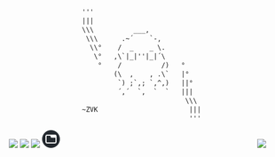 <div align=center>

```

  '''                           
  |||                           
  \\\          ___,             
   \\\      .~´    `-,          
    \\°    /  _    _ \.         
     \°   ,\`|_|''|_|´\         
      °    /          /)   °    
          (\  ,    , .\`   |°   
           `) ;`,; `,^,)   ||°  
           ´,´  `,  `  `   |||  
                            \\\ 
  ~ZVK                       |||
                             '''

```


[<img src="https://upload.wikimedia.org/wikipedia/commons/8/81/LinkedIn_icon.svg" width=32>](https://linkedin.com/in/enzo-zavorski) 
[<img src="https://brandlogos.net/wp-content/uploads/2024/04/reddit_symbol-logo_brandlogos.net_0ce6j-768x768.png" width=32>](https://reddit.com/u/zvorky) 
[<img src="https://upload.wikimedia.org/wikipedia/commons/c/cc/X_icon.svg" width=32>](https://x.com/zvorky) 
[<img src="https://github.com/filipedeschamps/tabnews.com.br/blob/main/public/brand/rounded-dark-filled.svg" width=32>](https://tabnews.com.br/zvorky) 
[<img src="https://avatars.githubusercontent.com/u/46092863?v=4" height=3 width=69%>](README.md) 
[<img src="https://img.shields.io/badge/About_Me-d9ff00?style=for-the-badge">](Resume.md) 

</div>
